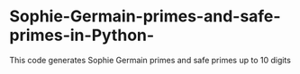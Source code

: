 # Sophie-Germain-primes-and-safe-primes-in-Python-
This code generates Sophie Germain primes and safe primes up to 10 digits
